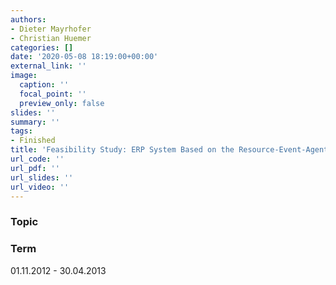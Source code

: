 ```yaml
---
authors:
- Dieter Mayrhofer
- Christian Huemer
categories: []
date: '2020-05-08 18:19:00+00:00'
external_link: ''
image:
  caption: ''
  focal_point: ''
  preview_only: false
slides: ''
summary: ''
tags:
- Finished
title: 'Feasibility Study: ERP System Based on the Resource-Event-Agent (REA) Ontology'
url_code: ''
url_pdf: ''
url_slides: ''
url_video: ''
---
```


### Topic

### Term

01.11.2012 - 30.04.2013